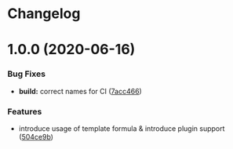 # Changelog

# 1.0.0 (2020-06-16)


### Bug Fixes

* **build:** correct names for CI ([7acc466](https://github.com/joni1993/netbox-formula/commit/7acc46645417aa811def55f58815f1766e2fd5b6))


### Features

* introduce usage of template formula & introduce plugin support ([504ce9b](https://github.com/joni1993/netbox-formula/commit/504ce9bc7e488cede047b82f0d7b939eb66646b7))
